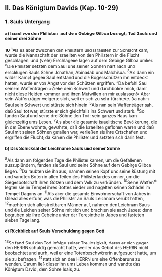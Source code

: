 ## II. Das Königtum Davids (Kap. 10-29)

### 1. Sauls Untergang

#### a) Israel von den Philistern auf dem Gebirge Gilboa besiegt; Tod Sauls und seiner drei Söhne

__10__
<sup>1</sup>Als es aber zwischen den Philistern und Israeliten zur Schlacht kam, wurde die Mannschaft der Israeliten von den Philistern in die Flucht geschlagen, und (viele) Erschlagene lagen auf dem Gebirge Gilboa umher.
<sup>2</sup>Die Philister setzten dem Saul und seinen Söhnen hart nach und erschlugen Sauls Söhne Jonathan, Abinadab und Malchisua.
<sup>3</sup>Als dann ein wilder Kampf gegen Saul entstand und die Bogenschützen ihn entdeckt hatten, wurde er von Angst vor den Schützen ergriffen.
<sup>4</sup>Da befahl Saul seinem Waffenträger: »Ziehe dein Schwert und durchbohre mich, damit nicht diese Heiden kommen und ihren Mutwillen an mir auslassen!« Aber sein Waffenträger weigerte sich, weil er sich zu sehr fürchtete. Da nahm Saul sein Schwert und stürzte sich hinein.
<sup>5</sup>Als nun sein Waffenträger sah, daß Saul tot war, stürzte er sich gleichfalls ins Schwert und starb.
<sup>6</sup>So fanden Saul und seine drei Söhne den Tod: sein ganzes Haus kam gleichzeitig ums Leben.
<sup>7</sup>Als aber die gesamte israelitische Bevölkerung, die in der Ebene wohnte, gewahrte, daß die Israeliten geflohen waren und daß Saul mit seinen Söhnen gefallen war, verließen sie ihre Ortschaften und ergriffen die Flucht; da kamen die Philister und setzten sich darin fest.

#### b) Das Schicksal der Leichname Sauls und seiner Söhne

<sup>8</sup>Als dann am folgenden Tage die Philister kamen, um die Gefallenen auszuplündern, fanden sie Saul und seine Söhne auf dem Gebirge Gilboa liegen.
<sup>9</sup>Da raubten sie ihn aus, nahmen seinen Kopf und seine Rüstung mit und sandten Boten in allen Teilen des Philisterlandes umher, um die Siegesbotschaft ihren Götzen und dem Volk zu verkünden.
<sup>10</sup>Seine Waffen<sup title="= Rüstung">&#x2732;</sup> legten sie im Tempel ihres Gottes nieder und nagelten seinen Schädel im Tempel Dagons an.
<sup>11</sup>Als aber die gesamte Einwohnerschaft von Jabes in Gilead alles erfuhr, was die Philister an Sauls Leichnam verübt hatten,
<sup>12</sup>machten sich alle streitbaren Männer auf, nahmen den Leichnam Sauls und die Leichen seiner Söhne mit sich und brachten sie nach Jabes; dann begruben sie ihre Gebeine unter der Terebinthe in Jabes und fasteten sieben Tage lang.

#### c) Rückblick auf Sauls Verschuldung gegen Gott

<sup>13</sup>So fand Saul den Tod infolge seiner Treulosigkeit, deren er sich gegen den HERRN schuldig gemacht hatte, weil er das Gebot des HERRN nicht beobachtet und auch, weil er eine Totenbeschwörerin aufgesucht hatte, um sie zu befragen,
<sup>14</sup>statt sich an den HERRN um eine Offenbarung zu wenden. Darum ließ dieser ihn ums Leben kommen und wandte das Königtum David, dem Sohne Isais, zu.